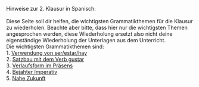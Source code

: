 Hinweise zur 2. Klausur in Spanisch:
 <br />
  <br />
Diese Seite soll dir helfen, die wichtigsten Grammatikthemen für die Klausur zu wiederholen.
Beachte aber bitte, dass hier nur die wichtigsten Themen angesprochen werden, diese Wiederholung ersetzt also nicht deine eigenständige Wiederholung der Unterlagen aus dem Unterricht.
 <br />
Die wichtigsten Grammatikthemen sind:
 <br />1. <a href="https://drjhirsch.github.io/serestarhay">Verwendung von ser/estar/hay</a> 
 <br />2. <a href="https://drjhirsch.github.io/gustar">Satzbau mit dem Verb gustar</a> 
 <br />3. <a href="https://hirsch.next-cloud.org/index.php/s/wMeb9fjqRGMgPfy">Verlaufsform im Präsens</a> 
 <br />4. <a href="https://drjhirsch.github.io/gustar">Bejahter Imperativ</a> 
 <br />5. <a href="https://www.youtube.com/watch?v=i4PY8ntTXBg">Nahe Zukunft</a> 
